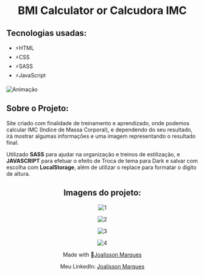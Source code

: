 <h1 align='center'>BMI Calculator or Calcudora IMC</h1>
<div>
  <h2>Tecnologias usadas:</h2>
  <ul>
    <li>⚡HTML</li>
    <li>⚡CSS</li>
    <li>⚡SASS</li>
    <li>⚡JavaScript</li>
  </ul>
</div>

<div>

![Animação](https://user-images.githubusercontent.com/44754105/180789585-be615d3a-33f6-4b09-922e-8d301129c5c5.gif)

</div>

<div>

  <h2>Sobre o Projeto:</h2>
  <p>Site criado com finalidade de treinamento e aprendizado, onde podemos calcular IMC (Indice de Massa Corporal), e dependendo do seu resultado, irá mostrar algumas informações e uma imagem representando o resultado final.</p>
  <p>Utilizado <strong>SASS</strong> para ajudar na organização e treinos de estilização, e <strong>JAVASCRIPT</strong> para efetuar o efeito de Troca de tema para Dark e salvar com escolha com <strong>LocalStorage</strong>, além de utilizar o replace para formatar o digito de altura.</p>

</div>

<div align='center'>

  <h2>Imagens do projeto:</h2>

  ![1](https://user-images.githubusercontent.com/44754105/180667539-d6025f95-480d-4695-a7d5-3eedb6686794.png)

  ![2](https://user-images.githubusercontent.com/44754105/180667331-a2e12107-3a60-42fc-9adb-c2eaa2b7ab3a.png)

  ![3](https://user-images.githubusercontent.com/44754105/180667330-1ae0bfa1-4914-44ca-b74e-6f5633762182.png)

  ![4](https://user-images.githubusercontent.com/44754105/180667329-0e1bb65e-ce45-43ea-a0ee-d2d7a292be04.png)

</div>

<div align='center'>

  <p>Made with 💙<a href='https://github.com/joalissonmarques' target='_blank'>Joalisson Marques</a></p>

  <p>Meu LinkedIn: <a href='https://www.linkedin.com/in/joalisson-marques-jgm/' target='_blank'>Joalisson Marques</a></p>
</div>